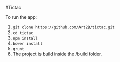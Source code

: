 #Tictac

To run the app: 
1. `git clone https://github.com/Art2B/tictac.git`
2. `cd tictac`
3. `npm install`
4. `bower install`
5. `grunt`
6. The project is build inside the /build folder.